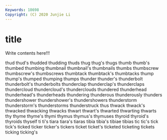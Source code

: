 ```yaml
---
Keywords: 18698
Copyright: (C) 2020 Junjie Li
---
```


# title

Write contents here!!!
 
thud 
thud's 
thudded 
thudding 
thuds 
thug
thug's 
thugs 
thumb 
thumb's 
thumbed 
thumbing 
thumbnail 
thumbnail's 
thumbnails 
thumbs
thumbscrew 
thumbscrew's 
thumbscrews 
thumbtack 
thumbtack's 
thumbtacks 
thump 
thump's 
thumped 
thumping
thumps 
thunder 
thunder's 
thunderbolt 
thunderbolt's 
thunderbolts 
thunderclap 
thunderclap's 
thunderclaps 
thundercloud
thundercloud's 
thunderclouds 
thundered 
thunderhead 
thunderhead's 
thunderheads 
thundering 
thunderous 
thunderously 
thunders
thundershower 
thundershower's 
thundershowers 
thunderstorm 
thunderstorm's 
thunderstorms 
thunderstruck 
thus 
thwack 
thwack's
thwacked 
thwacking 
thwacks 
thwart 
thwart's 
thwarted 
thwarting 
thwarts 
thy 
thyme
thyme's 
thymi 
thymus 
thymus's 
thymuses 
thyroid 
thyroid's 
thyroids 
thyself 
ti
ti's 
tiara 
tiara's 
tiaras 
tibia 
tibia's 
tibiae 
tibias 
tic 
tic's
tick 
tick's 
ticked 
ticker 
ticker's 
tickers 
ticket 
ticket's 
ticketed 
ticketing
tickets 
ticking 
ticking's 
